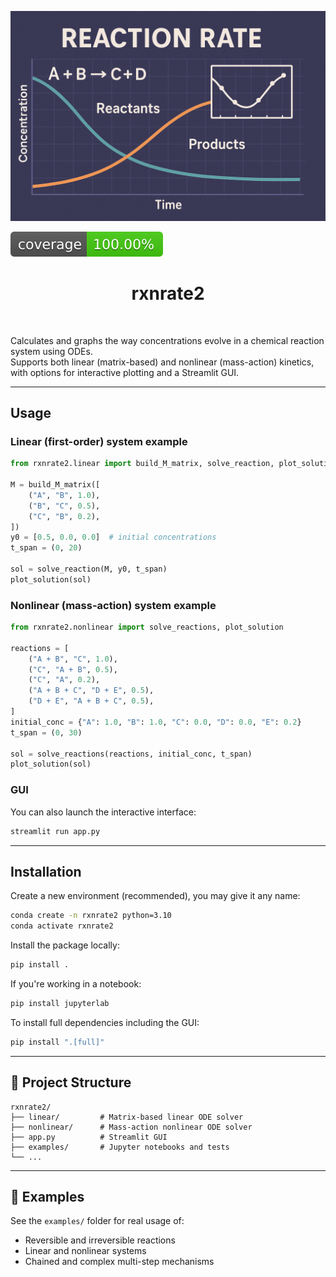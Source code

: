 ![Project Logo](assets/banner.png)

![Coverage Status](assets/coverage-badge.svg)

<h1 align="center">
rxnrate2
</h1>

<br>



Calculates and graphs the way concentrations evolve in a chemical reaction system using ODEs.  
Supports both linear (matrix-based) and nonlinear (mass-action) kinetics, with options for interactive plotting and a Streamlit GUI.

---

##  Usage

### Linear (first-order) system example

```python
from rxnrate2.linear import build_M_matrix, solve_reaction, plot_solution

M = build_M_matrix([
    ("A", "B", 1.0),
    ("B", "C", 0.5),
    ("C", "B", 0.2),
])
y0 = [0.5, 0.0, 0.0]  # initial concentrations
t_span = (0, 20)

sol = solve_reaction(M, y0, t_span)
plot_solution(sol)
```

### Nonlinear (mass-action) system example

```python
from rxnrate2.nonlinear import solve_reactions, plot_solution

reactions = [
    ("A + B", "C", 1.0),
    ("C", "A + B", 0.5),
    ("C", "A", 0.2),
    ("A + B + C", "D + E", 0.5),
    ("D + E", "A + B + C", 0.5),
]
initial_conc = {"A": 1.0, "B": 1.0, "C": 0.0, "D": 0.0, "E": 0.2}
t_span = (0, 30)

sol = solve_reactions(reactions, initial_conc, t_span)
plot_solution(sol)
```

### GUI

You can also launch the interactive interface:

```bash
streamlit run app.py
```

---

##  Installation

Create a new environment (recommended), you may give it any name:

```bash
conda create -n rxnrate2 python=3.10
conda activate rxnrate2
```

Install the package locally:

```bash
pip install .
```

If you're working in a notebook:

```bash
pip install jupyterlab
```

To install full dependencies including the GUI:

```bash
pip install ".[full]"
```

---

## 📁 Project Structure

```
rxnrate2/
├── linear/         # Matrix-based linear ODE solver
├── nonlinear/      # Mass-action nonlinear ODE solver
├── app.py          # Streamlit GUI
├── examples/       # Jupyter notebooks and tests
└── ...
```

---

## 🧪 Examples

See the `examples/` folder for real usage of:

- Reversible and irreversible reactions
- Linear and nonlinear systems
- Chained and complex multi-step mechanisms

